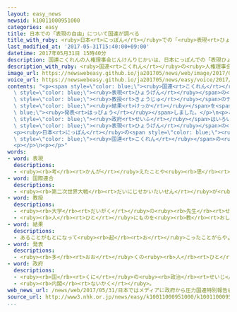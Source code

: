 ```yaml
---
layout: easy_news
newsid: k10011000951000
categories: easy
title: 日本での「表現の自由」について国連が調べる
title_with_ruby: <ruby>日本<rt>にっぽん</rt></ruby>での「<ruby>表現<rt>ひょうげん</rt></ruby>の<ruby>自由<rt>じゆう</rt></ruby>」について<ruby>国連<rt>こくれん</rt></ruby>が<ruby>調<rt>しら</rt></ruby>べる
last_modified_at: '2017-05-31T15:40:00+09:00'
datetime: 2017年05月31日 15時40分
description: 国連こくれんの人権理事会じんけんりじかいは、日本にっぽんでの「表現ひょうげんの自由じゆう」について調しらべるように専門家せんもんかに頼たのみました。
description_with_ruby: <ruby>国連<rt>こくれん</rt></ruby>の<ruby>人権理事会<rt>じんけんりじかい</rt></ruby>は、<ruby>日本<rt>にっぽん</rt></ruby>での「<ruby>表現<rt>ひょうげん</rt></ruby>の<ruby>自由<rt>じゆう</rt></ruby>」について<ruby>調<rt>しら</rt></ruby>べるように<ruby>専門家<rt>せんもんか</rt></ruby>に<ruby>頼<rt>たの</rt></ruby>みました。
image_url: https://newswebeasy.github.io/ja201705/news/web/image/2017/05/31/k10011000951000.jpg
voice_url: https://newswebeasy.github.io/ja201705/news/easy/voice/2017/05/31/k10011000951000.mp3
contents: "<p><span style=\"color: blue;\"><ruby>国連<rt>こくれん</rt></ruby></span>の<ruby>人権理事会<rt>じんけんりじかい</rt></ruby>は、<ruby>日本<rt>にっぽん</rt></ruby>での「<span\
  \ style=\"color: blue;\"><ruby>表現<rt>ひょうげん</rt></ruby></span>の<ruby>自由<rt>じゆう</rt></ruby>」について<ruby>調<rt>しら</rt></ruby>べるように<ruby>専門家<rt>せんもんか</rt></ruby>に<ruby>頼<rt>たの</rt></ruby>みました。アメリカのカリフォルニア<ruby>大学<rt>だいがく</rt></ruby>の<span\
  \ style=\"color: blue;\"><ruby>教授<rt>きょうじゅ</rt></ruby></span>のデービッド・ケイさんが<ruby>調<rt>しら</rt></ruby>べて、<span\
  \ style=\"color: blue;\"><ruby>結果<rt>けっか</rt></ruby></span>を<span style=\"color:\
  \ blue;\"><ruby>発表<rt>はっぴょう</rt></ruby></span>しました。</p>\n<p>この<ruby>中<rt>なか</rt></ruby>でケイさんは「テレビや<ruby>新聞<rt>しんぶん</rt></ruby>などがニュースを<ruby>自由<rt>じゆう</rt></ruby>に<ruby>伝<rt>つた</rt></ruby>えることができないように、<ruby>日本<rt>にっぽん</rt></ruby>の<span\
  \ style=\"color: blue;\"><ruby>政府<rt>せいふ</rt></ruby></span>はいろいろなことをしている」などと<ruby>言<rt>い</rt></ruby>っています。そして、「テレビなどの<span\
  \ style=\"color: blue;\"><ruby>表現<rt>ひょうげん</rt></ruby></span>の<ruby>自由<rt>じゆう</rt></ruby>のために、<ruby>放送<rt>ほうそう</rt></ruby>について<ruby>決<rt>き</rt></ruby>めた<ruby>法律<rt>ほうりつ</rt></ruby>を<ruby>変<rt>か</rt></ruby>える<ruby>必要<rt>ひつよう</rt></ruby>がある」と<ruby>言<rt>い</rt></ruby>っています。</p>\n\
  <p><ruby>日本<rt>にっぽん</rt></ruby>の<span style=\"color: blue;\"><ruby>政府<rt>せいふ</rt></ruby></span>は、ケイさんが<ruby>調<rt>しら</rt></ruby>べたことは<ruby>正<rt>ただ</rt></ruby>しくないと<span\
  \ style=\"color: blue;\"><ruby>国連<rt>こくれん</rt></ruby></span>の<ruby>人権理事会<rt>じんけんりじかい</rt></ruby>に<ruby>言<rt>い</rt></ruby>いました。</p>\n\
  <p></p>\n<p></p>"
words:
- word: 表現
  descriptions:
  - <ruby><rb>考</rb><rt>かんが</rt></ruby>えたことや<ruby><rb>思</rb><rt>おも</rt></ruby>ったことを、ことば・<ruby><rb>身</rb><rt>み</rt></ruby>ぶり・<ruby><rb>文字</rb><rt>もじ</rt></ruby>・<ruby><rb>色</rb><rt>いろ</rt></ruby>・<ruby><rb>音</rb><rt>おと</rt></ruby>などで<ruby><rb>表</rb><rt>あらわ</rt></ruby>すこと。また、その<ruby><rb>表</rb><rt>あらわ</rt></ruby>し<ruby><rb>方</rb><rt>かた</rt></ruby>。
- word: 国際連合
  descriptions:
  - <ruby><rb>第二次世界大戦</rb><rt>だいにじせかいたいせん</rt></ruby>が<ruby><rb>終</rb><rt>お</rt></ruby>わった一九四五<ruby><rb>年</rb><rt>ねん</rt></ruby>、<ruby><rb>世界</rb><rt>せかい</rt></ruby>の<ruby><rb>平和</rb><rt>へいわ</rt></ruby>と<ruby><rb>安全</rb><rt>あんぜん</rt></ruby>を<ruby><rb>守</rb><rt>まも</rt></ruby>るために<ruby><rb>作</rb><rt>つく</rt></ruby>られた<ruby><rb>仕組</rb><rt>しく</rt></ruby>み。<ruby><rb>本部</rb><rt>ほんぶ</rt></ruby>はアメリカのニューヨークにある。<ruby><rb>国連</rb><rt>こくれん</rt></ruby>。<ruby><rb>UN</rb><rt>ユーエヌ</rt></ruby>。
- word: 教授
  descriptions:
  - <ruby><rb>大学</rb><rt>だいがく</rt></ruby>の<ruby><rb>先生</rb><rt>せんせい</rt></ruby>。
  - <ruby><rb>人</rb><rt>ひと</rt></ruby>にものを<ruby><rb>教</rb><rt>おし</rt></ruby>えること。また、その<ruby><rb>人</rb><rt>ひと</rt></ruby>。
- word: 結果
  descriptions:
  - あることがもとになって<ruby><rb>起</rb><rt>お</rt></ruby>こったことがらやようす。
- word: 発表
  descriptions:
  - <ruby><rb>多</rb><rt>おお</rt></ruby>くの<ruby><rb>人</rb><rt>ひと</rt></ruby>に<ruby><rb>広</rb><rt>ひろ</rt></ruby>く<ruby><rb>知</rb><rt>し</rt></ruby>らせること。
- word: 政府
  descriptions:
  - <ruby><rb>国</rb><rt>くに</rt></ruby>の<ruby><rb>政治</rb><rt>せいじ</rt></ruby>を<ruby><rb>行</rb><rt>おこな</rt></ruby>うところ。
  - <ruby><rb>内閣</rb><rt>ないかく</rt></ruby>。
web_news_url: /news/web/2017/05/31/日本ではメディアに政府から圧力国連特別報告者勧告/
source_url: http://www3.nhk.or.jp/news/easy/k10011000951000/k10011000951000.html
...
```

